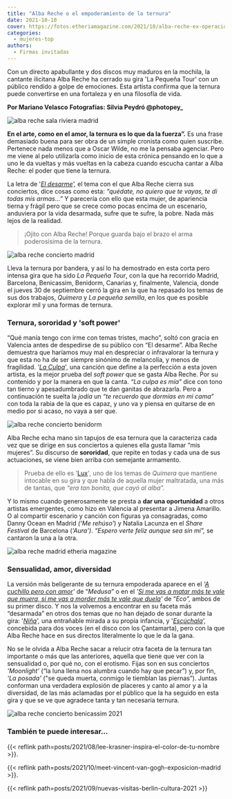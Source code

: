 ```yaml
---
title: "Alba Reche o el empoderamiento de la ternura"
date: 2021-10-10
cover: https://fotos.etheriamagazine.com/2021/10/alba-reche-ex-operacion-triunfo-2018.jpg
categories: 
  - mujeres-top
authors: 
  - Firmas invitadas
---
```


Con un directo apabullante y dos discos muy maduros en la mochila, la cantante ilicitana Alba Reche ha cerrado su gira 'La Pequeña Tour' con un público rendido a golpe de emociones. Esta artista confirma que la ternura puede convertirse en una fortaleza y en una filosofía de vida.

****Por Mariano Velasco**** ****Fotografías: Silvia Peydró @photopey\_**** 

![alba reche sala riviera madrid](https://fotos.etheriamagazine.com/2021/10/Alba-Reche-portada-etheria-magazine.jpg "Alba Reche en la Sala La Riviera de Madrid.")

__En el arte, como en el amor, la ternura es lo que da la fuerza”.__ Es una frase 
demasiado buena para ser obra de un simple cronista como quien suscribe. Pertenece nada 
menos que a Oscar Wilde, no me la pensaba agenciar. Pero me viene al pelo utilizarla 
como inicio de esta crónica pensando en lo que a uno le da vueltas y más vueltas en la 
cabeza cuando escucha cantar a Alba Reche: el poder que tiene la ternura. 

La letra de '[_El desarme_](https://www.youtube.com/watch?v=1wl8rcEnu1k)_',_ el tema con 
el que Alba Reche cierra sus conciertos, dice cosas como esta: _“quédate, no quiero que 
te vayas, te di todas mis armas…”_ Y parecería con ello que esta mujer, de apariencia 
tierna y frágil pero que se crece como pocas encima de un escenario, anduviera por la 
vida desarmada, sufre que te sufre, la pobre. Nada más lejos de la realidad. 

> ¡Ojito con Alba Reche! Porque guarda bajo el brazo el arma poderosísima de la ternura. 

![alba reche concierto madrid](https://fotos.etheriamagazine.com/2021/10/Alba-Reche-en-Madrid.jpg "Alba Reche abrió su gira 2021 en Madrid.")

Lleva la ternura por bandera, y así lo ha demostrado en esta corta pero intensa gira que 
ha sido _La Pequeña Tour_, con la que ha recorrido Madrid, Barcelona, Benicassim, 
Benidorm, Canarias y, finalmente, Valencia, donde el jueves 30 de septiembre cerró la 
gira en la que ha repasado los temas de sus dos trabajos, _Quimera_ y _La pequeña 
semilla_, en los que es posible explorar mil y una formas de ternura. 

### Ternura, sororidad y 'soft power'

“Qué manía tengo con irme con temas tristes, macho”, soltó con gracia en Valencia antes 
de despedirse de su público con “El desarme”. Alba Reche demuestra que haríamos muy mal 
en despreciar o infravalorar la ternura y que esta no ha de ser siempre sinónimo de 
melancolía, y menos de fragilidad. _'[La 
Culpa](https://www.youtube.com/watch?v=M_SQMGWwVRY)_', una canción que define a la 
perfección a esta joven artista, es la mejor prueba del _soft power_ que se gasta Alba 
Reche. Por su contenido y por la manera en que la canta. _“La culpa es mía”_ dice con 
tono tan tierno y apesadumbrado que te dan ganitas de abrazarla. Pero a continuación te 
suelta la _jodía_ un _“te recuerdo que dormías en mi cama”_ con toda la rabia de la que 
es capaz, y uno va y piensa en quitarse de en medio por si acaso, no vaya a ser que. 

![alba reche concierto benidorm](https://fotos.etheriamagazine.com/2021/10/Alba-Reche-Benidorm.jpg "Alba Reche en el concierto de Benidorm.")

Alba Reche echa mano sin tapujos de esa ternura que la caracteriza cada vez que se 
dirige en sus conciertos a quienes ella gusta llamar “mis mujeres”. Su discurso de 
**sororidad**, que repite en todas y cada una de sus actuaciones, se viene bien arriba 
con semejante armamento. 

> Prueba de ello es '[Lux](https://www.youtube.com/watch?v=dX7wa3TFr1I)'_,_ uno de los 
> temas de _Quimera_ que mantiene intocable en su gira y que habla de aquella mujer 
> maltratada, una más de tantas, que _“era tan bonita, que cayó al alba”._ 

Y lo mismo cuando generosamente se presta a **dar una oportunidad** a otros artistas 
emergentes, como hizo en Valencia al presentar a Jimena Amarillo. O al compartir 
escenario y canción con figuras ya consagradas, como Danny Ocean en Madrid _('Me 
rehúso'_) y Natalia Lacunza en el _Share Festival_ de Barcelona (_'Aura')_. _“Espero 
verte feliz aunque sea sin mí”,_ se cantaron la una a la otra. 

![alba reche madrid etheria magazine](https://fotos.etheriamagazine.com/2021/10/Cronica-Alba-Reche.jpg "Concierto de Alba Reche en Madrid.")

### Sensualidad, amor, diversidad

La versión más beligerante de su ternura empoderada aparece en el _'[A cuchillo pero con 
amor](https://www.youtube.com/watch?v=te8l8FVp2j4)'_ de “_Medusa”_ o en el _'[Si me vas 
a matar más te vale que muera, si me vas a morder más te vale que 
duela](https://www.youtube.com/watch?v=859-p33ok2Q)'_ de “_Eco”,_ ambos de su primer 
disco. Y nos la volvemos a encontrar en su faceta más “desarmada” en otros dos temas que 
no han dejado de sonar durante la gira: 
'_[Niña](https://www.youtube.com/watch?v=69qrdWuAW3k)',_ una entrañable mirada a su 
propia infancia, y '_[Escúchala](https://www.youtube.com/watch?v=X2cqIOFNyQo)',_ 
concebida para dos voces (en el disco con los Çantamarta), pero con la que Alba Reche 
hace en sus directos literalmente lo que le da la gana. 

No se le olvida a Alba Reche sacar a relucir otra faceta de la ternura tan importante o 
más que las anteriores, aquella que tiene que ver con la sensualidad o, por qué no, con 
el erotismo. Fijas son en sus conciertos _'Moonlight'_ (“la luna llena nos alumbra 
cuando hay que pecar”) y, por fin, _'La posada'_ ("se queda muerta, conmigo le tiemblan 
las piernas”). Juntas conforman una verdadera explosión de placeres y canto al amor y a 
la diversidad, de las más aclamadas por el público que la ha seguido en esta gira y que 
se ve que agradece tanta y tan necesaria ternura. 

![alba reche concierto benicassim 2021](https://fotos.etheriamagazine.com/2021/10/alba-reche-concierto-de-benicassim.jpg "Alba Reche en el concierto de Benicassim.")

### También te puede interesar...

{{< reflink path=posts/2021/08/lee-krasner-inspira-el-color-de-tu-nombre >}}. 

{{< reflink path=posts/2021/10/meet-vincent-van-gogh-exposicion-madrid >}}. 

{{< reflink path=posts/2021/09/nuevas-visitas-berlin-cultura-2021 >}}

